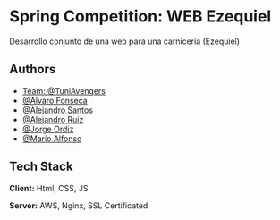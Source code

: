 # Spring Competition: WEB Ezequiel
 
Desarrollo conjunto de una web para una carnicería (Ezequiel)
 
 
## Authors
 
- [Team: @TuniAvengers](https://github.com/TuniAvengers)
- [@Alvaro Fonseca](https://github.com/orgs/TuniAvengers/people/AF0ns3ca)
- [@Alejandro Santos](https://github.com/orgs/TuniAvengers/people/asantinos)
- [@Alejandro Ruiz](https://github.com/orgs/TuniAvengers/people/Alesso-ai)
- [@Jorge Ordiz](https://github.com/orgs/TuniAvengers/people/joropge)
- [@Mario Alfonso](https://github.com/orgs/TuniAvengers/people/ManZaWeb)
 
 
## Tech Stack
 
**Client:** Html, CSS, JS
 
**Server:** AWS, Nginx, SSL Certificated